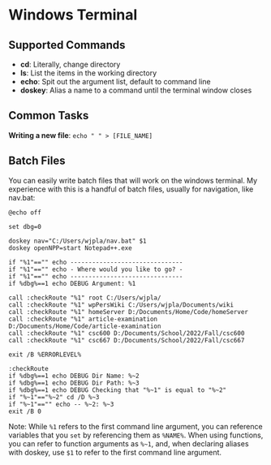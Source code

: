 # Windows Terminal

## Supported Commands

- **cd**: Literally, change directory
- **ls**: List the items in the working directory
- **echo**: Spit out the argument list, default to command line
- **doskey**: Alias a name to a command until the terminal window closes

## Common Tasks

**Writing a new file**: `echo " " > [FILE_NAME]`

## Batch Files

You can easily write batch files that will work on the windows terminal. My experience with this is a handful of batch files, usually for navigation, like nav.bat:

``` Batch
@echo off

set dbg=0

doskey nav="C:/Users/wjpla/nav.bat" $1
doskey openNPP=start Notepad++.exe

if "%1"=="" echo -------------------------------
if "%1"=="" echo - Where would you like to go? -
if "%1"=="" echo -------------------------------
if %dbg%==1 echo DEBUG Argument: %1

call :checkRoute "%1" root C:/Users/wjpla/
call :checkRoute "%1" wpPersWiki C:/Users/wjpla/Documents/wiki
call :checkRoute "%1" homeServer D:/Documents/Home/Code/homeServer
call :checkRoute "%1" article-examination D:/Documents/Home/Code/article-examination
call :checkRoute "%1" csc600 D:/Documents/School/2022/Fall/csc600
call :checkRoute "%1" csc667 D:/Documents/School/2022/Fall/csc667

exit /B %ERRORLEVEL%

:checkRoute
if %dbg%==1 echo DEBUG Dir Name: %~2
if %dbg%==1 echo DEBUG Dir Path: %~3
if %dbg%==1 echo DEBUG Checking that "%~1" is equal to "%~2"
if "%~1"=="%~2" cd /D %~3
if "%~1"=="" echo -- %~2: %~3
exit /B 0
```

Note: While `%1` refers to the first command line argument, you can reference variables that you `set` by referencing them as `%NAME%`. When using functions, you can refer to function arguments as `%~1`, and, when declaring aliases with doskey, use `$1` to refer to the first command line argument.